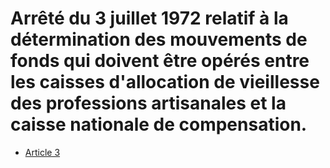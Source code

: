 # Arrêté du 3 juillet 1972 relatif à la détermination des mouvements de fonds qui doivent être opérés entre les caisses d'allocation de vieillesse des professions artisanales et la caisse nationale de compensation.

- [Article 3](article-3.md)
